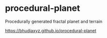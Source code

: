 # procedural-planet
Procedurally generated fractal planet and terrain

https://bhudiaxyz.github.io/procedural-planet
